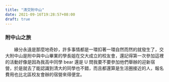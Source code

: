 ```yaml
---
title: "清交附中山"
date: 2021-09-16T19:28:57+08:00
draft: true
---
```


### 附中山之旅

&emsp;&emsp;緣分永遠是那麼地奇妙，許多事情都是一環扣著一環自然而然的就發生了，交大附中山是附中與中山畢業的學長姐在交大成立的校友會，還記得第一次參加這裡的活動好像是因為我高中同學 bear 還是 U 問我要不要參加他們舉辦的迎新宿營，於是就去了能認識到清大的同學也不錯，而且都還算是生活圈接近的人，報名費用也比北區校友會辦的宿營來得便宜。
